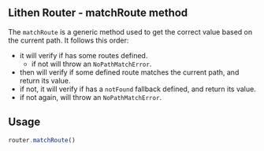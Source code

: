 ## Lithen Router - matchRoute method

The `matchRoute` is a generic method used to get the correct value based on the current path. It 
follows this order:
- it will verify if has some routes defined.
  - if not will throw an `NoPathMatchError`.
- then will verify if some defined route matches the current path, and return its value.
- if not, it will verify if has a `notFound` fallback defined, and return its value.
- if not again, will throw an `NoPathMatchError`.

## Usage
```ts
router.matchRoute()
```
